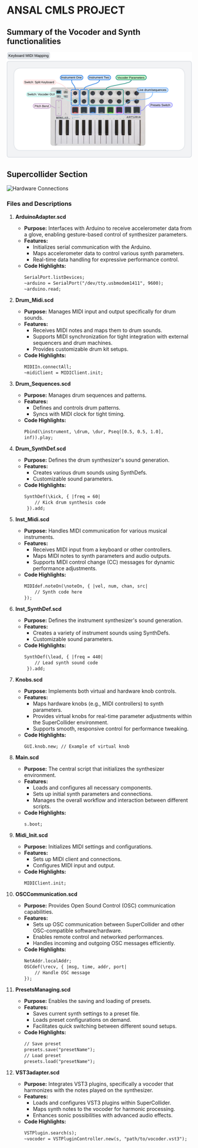 # ANSAL CMLS PROJECT
## Summary of the Vocoder and Synth functionalities
![Key Midi Mapping](ReadmeFiles/KeyMidiMapping.png)

## Supercollider Section
![Hardware Connections](ReadmeFiles/SynthHardwareConnections.jpg)

### Files and Descriptions
1. **ArduinoAdapter.scd**
   - **Purpose:** Interfaces with Arduino to receive accelerometer data from a glove, enabling gesture-based control of synthesizer parameters.
   - **Features:**
     - Initializes serial communication with the Arduino.
     - Maps accelerometer data to control various synth parameters.
     - Real-time data handling for expressive performance control.
   - **Code Highlights:**
     ```supercollider
     SerialPort.listDevices;
     ~arduino = SerialPort("/dev/tty.usbmodem1411", 9600);
     ~arduino.read;
     ```

2. **Drum_Midi.scd**
   - **Purpose:** Manages MIDI input and output specifically for drum sounds.
   - **Features:**
     - Receives MIDI notes and maps them to drum sounds.
     - Supports MIDI synchronization for tight integration with external sequencers and drum machines.
     - Provides customizable drum kit setups.
   - **Code Highlights:**
     ```supercollider
     MIDIIn.connectAll;
     ~midiClient = MIDIClient.init;
     ```

3. **Drum_Sequences.scd**
   - **Purpose:** Manages drum sequences and patterns.
   - **Features:**
     - Defines and controls drum patterns.
     - Syncs with MIDI clock for tight timing.
   - **Code Highlights:**
     ```supercollider
     Pbind(\instrument, \drum, \dur, Pseq([0.5, 0.5, 1.0], inf)).play;
     ```

4. **Drum_SynthDef.scd**
   - **Purpose:** Defines the drum synthesizer's sound generation.
   - **Features:**
     - Creates various drum sounds using SynthDefs.
     - Customizable sound parameters.
   - **Code Highlights:**
     ```supercollider
     SynthDef(\kick, { |freq = 60|
         // Kick drum synthesis code
      }).add;
      ```

5. **Inst_Midi.scd**
   - **Purpose:** Handles MIDI communication for various musical instruments.
   - **Features:**
     - Receives MIDI input from a keyboard or other controllers.
     - Maps MIDI notes to synth parameters and audio outputs.
     - Supports MIDI control change (CC) messages for dynamic performance adjustments.
   - **Code Highlights:**
     ```supercollider
     MIDIdef.noteOn(\noteOn, { |vel, num, chan, src|
         // Synth code here
     });
     ```

6. **Inst_SynthDef.scd**
   - **Purpose:** Defines the instrument synthesizer's sound generation.
   - **Features:**
     - Creates a variety of instrument sounds using SynthDefs.
     - Customizable sound parameters.
   - **Code Highlights:**
     ```supercollider
     SynthDef(\lead, { |freq = 440|
         // Lead synth sound code
      }).add;
      ```

7. **Knobs.scd**
   - **Purpose:** Implements both virtual and hardware knob controls.
   - **Features:**
     - Maps hardware knobs (e.g., MIDI controllers) to synth parameters.
     - Provides virtual knobs for real-time parameter adjustments within the SuperCollider environment.
     - Supports smooth, responsive control for performance tweaking.
   - **Code Highlights:**
     ```supercollider
     GUI.knob.new; // Example of virtual knob
     ```

8. **Main.scd**
   - **Purpose:** The central script that initializes the synthesizer environment.
   - **Features:**
     - Loads and configures all necessary components.
     - Sets up initial synth parameters and connections.
     - Manages the overall workflow and interaction between different scripts.
   - **Code Highlights:**
     ```supercollider
     s.boot;
     ```

9. **Midi_Init.scd**
   - **Purpose:** Initializes MIDI settings and configurations.
   - **Features:**
     - Sets up MIDI client and connections.
     - Configures MIDI input and output.
   - **Code Highlights:**
     ```supercollider
     MIDIClient.init;
     ```

10. **OSCCommunication.scd**
    - **Purpose:** Provides Open Sound Control (OSC) communication capabilities.
    - **Features:**
      - Sets up OSC communication between SuperCollider and other OSC-compatible software/hardware.
      - Enables remote control and networked performances.
      - Handles incoming and outgoing OSC messages efficiently.
    - **Code Highlights:**
      ```supercollider
      NetAddr.localAddr;
      OSCdef(\recv, { |msg, time, addr, port|
          // Handle OSC message
      });
      ```

11. **PresetsManaging.scd**
    - **Purpose:** Enables the saving and loading of presets.
    - **Features:**
      - Saves current synth settings to a preset file.
      - Loads preset configurations on demand.
      - Facilitates quick switching between different sound setups.
    - **Code Highlights:**
      ```supercollider
      // Save preset
      presets.save("presetName");
      // Load preset
      presets.load("presetName");
      ```

12. **VST3adapter.scd**
    - **Purpose:** Integrates VST3 plugins, specifically a vocoder that harmonizes with the notes played on the synthesizer.
    - **Features:**
      - Loads and configures VST3 plugins within SuperCollider.
      - Maps synth notes to the vocoder for harmonic processing.
      - Enhances sonic possibilities with advanced audio effects.
    - **Code Highlights:**
      ```supercollider
      VSTPlugin.search(s);
      ~vocoder = VSTPluginController.new(s, "path/to/vocoder.vst3");
      ```
